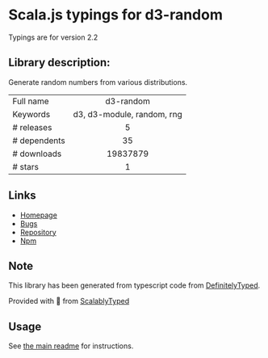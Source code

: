 
# Scala.js typings for d3-random

Typings are for version 2.2

## Library description:
Generate random numbers from various distributions.

|                    |                 |
| ------------------ | :-------------: |
| Full name          | d3-random |
| Keywords           | d3, d3-module, random, rng |
| # releases         | 5 |
| # dependents       | 35 |
| # downloads        | 19837879 |
| # stars            | 1 |

## Links
- [Homepage](https://d3js.org/d3-random/)
- [Bugs](https://github.com/d3/d3-random/issues)
- [Repository](https://github.com/d3/d3-random)
- [Npm](https://www.npmjs.com/package/d3-random)
    


## Note
This library has been generated from typescript code from [DefinitelyTyped](https://definitelytyped.org).

Provided with :purple_heart: from [ScalablyTyped](https://github.com/oyvindberg/ScalablyTyped)

## Usage
See [the main readme](../../readme.md) for instructions.


